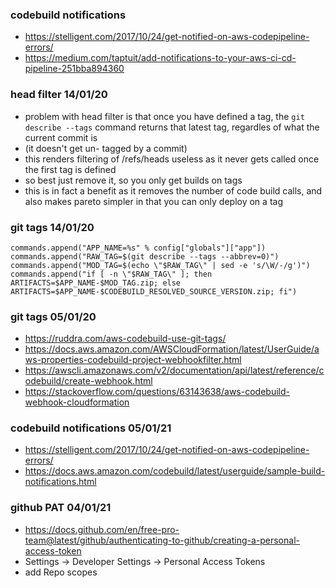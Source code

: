 ### codebuild notifications

- https://stelligent.com/2017/10/24/get-notified-on-aws-codepipeline-errors/
- https://medium.com/taptuit/add-notifications-to-your-aws-ci-cd-pipeline-251bba894360

### head filter 14/01/20

- problem with head filter is that once you have defined a tag, the `git describe --tags` command returns that latest tag, regardles of what the current commit is
- (it doesn't get un- tagged by a commit)
- this renders filtering of /refs/heads useless as it never gets called once the first tag is defined
- so best just remove it, so you only get builds on tags
- this is in fact a benefit as it removes the number of code build calls, and also makes pareto simpler in that you can only deploy on a tag

### git tags 14/01/20

```
commands.append("APP_NAME=%s" % config["globals"]["app"])
commands.append("RAW_TAG=$(git describe --tags --abbrev=0)")
commands.append("MOD_TAG=$(echo \"$RAW_TAG\" | sed -e 's/\W/-/g')")
commands.append("if [ -n \"$RAW_TAG\" ]; then ARTIFACTS=$APP_NAME-$MOD_TAG.zip; else ARTIFACTS=$APP_NAME-$CODEBUILD_RESOLVED_SOURCE_VERSION.zip; fi")
```

### git tags 05/01/20

- https://ruddra.com/aws-codebuild-use-git-tags/
- https://docs.aws.amazon.com/AWSCloudFormation/latest/UserGuide/aws-properties-codebuild-project-webhookfilter.html
- https://awscli.amazonaws.com/v2/documentation/api/latest/reference/codebuild/create-webhook.html
- https://stackoverflow.com/questions/63143638/aws-codebuild-webhook-cloudformation

### codebuild notifications 05/01/21

- https://stelligent.com/2017/10/24/get-notified-on-aws-codepipeline-errors/
- https://docs.aws.amazon.com/codebuild/latest/userguide/sample-build-notifications.html

### github PAT 04/01/21

- https://docs.github.com/en/free-pro-team@latest/github/authenticating-to-github/creating-a-personal-access-token
- Settings -> Developer Settings -> Personal Access Tokens
- add Repo scopes
